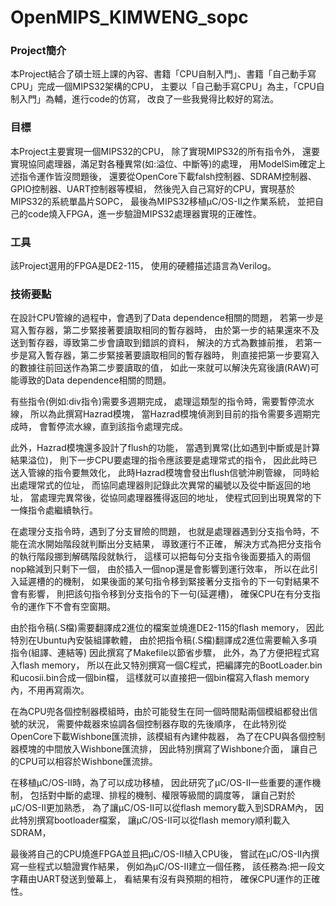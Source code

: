 # OpenMIPS_KIMWENG_sopc
### Project簡介
本Project結合了碩士班上課的內容、書籍「CPU自制入門」、書籍「自己動手寫CPU」完成一個MIPS32架構的CPU，
主要以「自己動手寫CPU」為主，「CPU自制入門」為輔，進行code的仿寫，
改良了一些我覺得比較好的寫法。

### 目標
本Project主要實現一個MIPS32的CPU，
除了實現MIPS32的所有指令外，
還要實現協同處理器，滿足對各種異常(如:溢位、中斷等)的處理，
用ModelSim確定上述指令運作皆沒問題後，
還要從OpenCore下載falsh控制器、SDRAM控制器、GPIO控制器、UART控制器等模組，
然後兜入自己寫好的CPU，實現基於MIPS32的系統單晶片SOPC，
最後為MIPS32移植μC/OS-II之作業系統，
並把自己的code燒入FPGA，進一步驗證MIPS32處理器實現的正確性。

### 工具
該Project選用的FPGA是DE2-115，
使用的硬體描述語言為Verilog。

### 技術要點
在設計CPU管線的過程中，會遇到了Data dependence相關的問題，
若第一步是寫入暫存器，第二步緊接著要讀取相同的暫存器時，
由於第一步的結果還來不及送到暫存器，導致第二步會讀取到錯誤的資料，
解決的方式為數據前推，
若第一步是寫入暫存器，第二步緊接著要讀取相同的暫存器時，
則直接把第一步要寫入的數據往前回送作為第二步要讀取的值，
如此一來就可以解決先寫後讀(RAW)可能導致的Data dependence相關的問題。

有些指令(例如:div指令)需要多週期完成，
處理這類型的指令時，需要暫停流水線，
所以為此撰寫Hazrad模塊，
當Hazrad模塊偵測到目前的指令需要多週期完成時，
會暫停流水線，直到該指令處理完成。

此外，Hazrad模塊還多設計了flush的功能，
當遇到異常(比如遇到中斷或是計算結果溢位)，
則下一步CPU要處理的指令應該要是處理常式的指令，
因此此時已送入管線的指令要無效化，
此時Hazrad模塊會發出flush信號沖刷管線，
同時給出處理常式的位址，
而協同處理器則記錄此次異常的編號以及從中斷返回的地址，
當處理完異常後，從協同處理器獲得返回的地址，
使程式回到出現異常的下一條指令處繼續執行。

在處理分支指令時，遇到了分支冒險的問題，
也就是處理器遇到分支指令時，不能在流水開始階段就判斷出分支結果，
導致運行不正確，
解決方式為把分支指令的執行階段挪到解碼階段就執行，
這樣可以把每句分支指令後面要插入的兩個nop縮減到只剩下一個，
由於插入一個nop還是會影響到運行效率，
所以在此引入延遲槽的的機制，
如果後面的某句指令移到緊接著分支指令的下一句對結果不會有影響，
則把該句指令移到分支指令的下一句(延遲槽)，
確保CPU在有分支指令的運作下不會有空窗期。

由於指令稿(.S檔)需要翻譯成2進位的檔案並燒進DE2-115的flash memory，
因此特別在Ubuntu內安裝組譯軟體，
由於把指令稿(.S檔)翻譯成2進位需要輸入多項指令(組譯、連結等)
因此撰寫了Makefile以節省步驟，
此外，為了方便把程式寫入flash memory，
所以在此又特別撰寫一個C程式，把編譯完的BootLoader.bin和ucosii.bin合成一個bin檔，
這樣就可以直接把一個bin檔寫入flash memory內，不用再寫兩次。

在為CPU兜各個控制器模組時，由於可能發生在同一個時間點兩個模組都發出信號的狀況，
需要仲裁器來協調各個控制器存取的先後順序，
在此特別從OpenCore下載Wishbone匯流排，該模組有內建仲裁器，
為了在CPU與各個控制器模塊的中間放入Wishbone匯流排，
因此特別撰寫了Wishbone介面，
讓自己的CPU可以相容於Wishbone匯流排。

在移植μC/OS-II時，為了可以成功移植，
因此研究了μC/OS-II一些重要的運作機制，
包括對中斷的處理、排程的機制、權限等級間的調度等，
讓自己對於μC/OS-II更加熟悉，
為了讓μC/OS-II可以從flash memory載入到SDRAM內，
因此特別撰寫bootloader檔案，
讓μC/OS-II可以從flash memory順利載入SDRAM，

最後將自己的CPU燒進FPGA並且把μC/OS-II植入CPU後，
嘗試在μC/OS-II內撰寫一些程式以驗證實作結果，
例如為μC/OS-II建立一個任務，
該任務為:把一段文字藉由UART發送到螢幕上，
看結果有沒有與預期的相符，
確保CPU運作的正確性。
